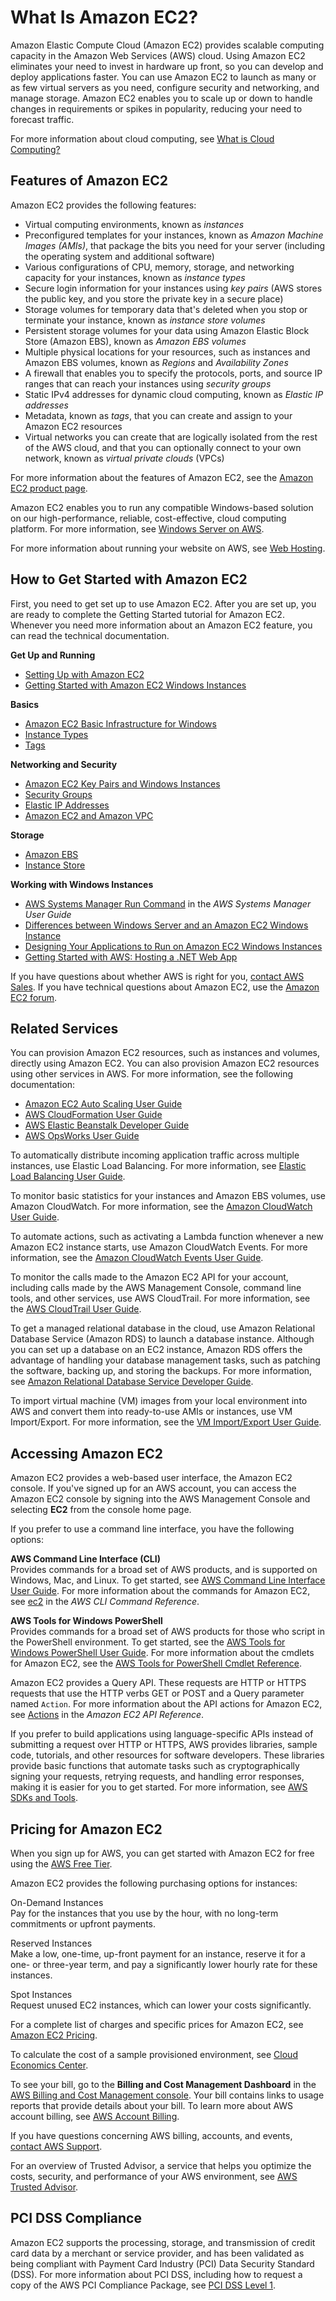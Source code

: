 # What Is Amazon EC2?<a name="concepts"></a>

Amazon Elastic Compute Cloud \(Amazon EC2\) provides scalable computing capacity in the Amazon Web Services \(AWS\) cloud\. Using Amazon EC2 eliminates your need to invest in hardware up front, so you can develop and deploy applications faster\. You can use Amazon EC2 to launch as many or as few virtual servers as you need, configure security and networking, and manage storage\. Amazon EC2 enables you to scale up or down to handle changes in requirements or spikes in popularity, reducing your need to forecast traffic\.

For more information about cloud computing, see [What is Cloud Computing?](https://aws.amazon.com/what-is-cloud-computing/)

## Features of Amazon EC2<a name="ec2-features"></a>

Amazon EC2 provides the following features:
+ Virtual computing environments, known as *instances*
+ Preconfigured templates for your instances, known as *Amazon Machine Images \(AMIs\)*, that package the bits you need for your server \(including the operating system and additional software\)
+ Various configurations of CPU, memory, storage, and networking capacity for your instances, known as *instance types*
+ Secure login information for your instances using *key pairs* \(AWS stores the public key, and you store the private key in a secure place\)
+ Storage volumes for temporary data that's deleted when you stop or terminate your instance, known as *instance store volumes*
+ Persistent storage volumes for your data using Amazon Elastic Block Store \(Amazon EBS\), known as *Amazon EBS volumes*
+ Multiple physical locations for your resources, such as instances and Amazon EBS volumes, known as *Regions* and *Availability Zones*
+ A firewall that enables you to specify the protocols, ports, and source IP ranges that can reach your instances using *security groups*
+ Static IPv4 addresses for dynamic cloud computing, known as *Elastic IP addresses*
+ Metadata, known as *tags*, that you can create and assign to your Amazon EC2 resources
+ Virtual networks you can create that are logically isolated from the rest of the AWS cloud, and that you can optionally connect to your own network, known as *virtual private clouds* \(VPCs\)

For more information about the features of Amazon EC2, see the [Amazon EC2 product page](https://aws.amazon.com/ec2)\.

Amazon EC2 enables you to run any compatible Windows\-based solution on our high\-performance, reliable, cost\-effective, cloud computing platform\. For more information, see [Windows Server on AWS](https://aws.amazon.com/windows/)\.

For more information about running your website on AWS, see [Web Hosting](https://aws.amazon.com/websites/)\.

## How to Get Started with Amazon EC2<a name="how-to-get-started"></a>

First, you need to get set up to use Amazon EC2\. After you are set up, you are ready to complete the Getting Started tutorial for Amazon EC2\. Whenever you need more information about an Amazon EC2 feature, you can read the technical documentation\.

**Get Up and Running**
+ [Setting Up with Amazon EC2](get-set-up-for-amazon-ec2.md)
+ [Getting Started with Amazon EC2 Windows Instances](EC2_GetStarted.md)

**Basics**
+ [Amazon EC2 Basic Infrastructure for Windows](EC2Win_Infrastructure.md)
+ [Instance Types](instance-types.md)
+ [Tags](Using_Tags.md)

**Networking and Security**
+ [Amazon EC2 Key Pairs and Windows Instances](ec2-key-pairs.md)
+ [Security Groups](using-network-security.md)
+ [Elastic IP Addresses](elastic-ip-addresses-eip.md)
+ [Amazon EC2 and Amazon VPC](using-vpc.md)

**Storage**
+ [Amazon EBS](AmazonEBS.md)
+ [Instance Store](InstanceStorage.md)

**Working with Windows Instances**
+ [AWS Systems Manager Run Command](https://docs.aws.amazon.com/systems-manager/latest/userguide/execute-remote-commands.html) in the *AWS Systems Manager User Guide*
+ [Differences between Windows Server and an Amazon EC2 Windows Instance](EC2Win_Infrastructure.md#EC2InstanceAndWindowsServer)
+ [Designing Your Applications to Run on Amazon EC2 Windows Instances](EC2Win_Infrastructure.md#Win_AppDesign)
+ [Getting Started with AWS: Hosting a \.NET Web App](https://docs.aws.amazon.com/gettingstarted/latest/wah/)

If you have questions about whether AWS is right for you, [contact AWS Sales](https://aws.amazon.com/contact-us/)\. If you have technical questions about Amazon EC2, use the [Amazon EC2 forum](https://forums.aws.amazon.com/forum.jspa?forumID=30)\. 

## Related Services<a name="related-services"></a>

You can provision Amazon EC2 resources, such as instances and volumes, directly using Amazon EC2\. You can also provision Amazon EC2 resources using other services in AWS\. For more information, see the following documentation:
+ [Amazon EC2 Auto Scaling User Guide](https://docs.aws.amazon.com/autoscaling/ec2/userguide/)
+ [AWS CloudFormation User Guide](https://docs.aws.amazon.com/AWSCloudFormation/latest/UserGuide/)
+ [AWS Elastic Beanstalk Developer Guide](https://docs.aws.amazon.com/elasticbeanstalk/latest/dg/)
+ [AWS OpsWorks User Guide](https://docs.aws.amazon.com/opsworks/latest/userguide/)

To automatically distribute incoming application traffic across multiple instances, use Elastic Load Balancing\. For more information, see [Elastic Load Balancing User Guide](https://docs.aws.amazon.com/elasticloadbalancing/latest/userguide/)\.

To monitor basic statistics for your instances and Amazon EBS volumes, use Amazon CloudWatch\. For more information, see the [Amazon CloudWatch User Guide](https://docs.aws.amazon.com/AmazonCloudWatch/latest/monitoring/)\.

To automate actions, such as activating a Lambda function whenever a new Amazon EC2 instance starts, use Amazon CloudWatch Events\. For more information, see the [Amazon CloudWatch Events User Guide](https://docs.aws.amazon.com/AmazonCloudWatch/latest/events/)\.

To monitor the calls made to the Amazon EC2 API for your account, including calls made by the AWS Management Console, command line tools, and other services, use AWS CloudTrail\. For more information, see the [AWS CloudTrail User Guide](https://docs.aws.amazon.com/awscloudtrail/latest/userguide/)\.

To get a managed relational database in the cloud, use Amazon Relational Database Service \(Amazon RDS\) to launch a database instance\. Although you can set up a database on an EC2 instance, Amazon RDS offers the advantage of handling your database management tasks, such as patching the software, backing up, and storing the backups\. For more information, see [Amazon Relational Database Service Developer Guide](https://docs.aws.amazon.com/AmazonRDS/latest/DeveloperGuide/)\.

To import virtual machine \(VM\) images from your local environment into AWS and convert them into ready\-to\-use AMIs or instances, use VM Import/Export\. For more information, see the [ VM Import/Export User Guide](https://docs.aws.amazon.com/vm-import/latest/userguide/)\.

## Accessing Amazon EC2<a name="access-ec2"></a>

Amazon EC2 provides a web\-based user interface, the Amazon EC2 console\. If you've signed up for an AWS account, you can access the Amazon EC2 console by signing into the AWS Management Console and selecting **EC2** from the console home page\.

If you prefer to use a command line interface, you have the following options:

**AWS Command Line Interface \(CLI\)**  
Provides commands for a broad set of AWS products, and is supported on Windows, Mac, and Linux\. To get started, see [AWS Command Line Interface User Guide](https://docs.aws.amazon.com/cli/latest/userguide/)\. For more information about the commands for Amazon EC2, see [ec2](https://docs.aws.amazon.com/cli/latest/reference/ec2/index.html) in the *AWS CLI Command Reference*\.

**AWS Tools for Windows PowerShell**  
Provides commands for a broad set of AWS products for those who script in the PowerShell environment\. To get started, see the [AWS Tools for Windows PowerShell User Guide](https://docs.aws.amazon.com/powershell/latest/userguide/)\. For more information about the cmdlets for Amazon EC2, see the [AWS Tools for PowerShell Cmdlet Reference](https://docs.aws.amazon.com/powershell/latest/reference/Index.html)\.

Amazon EC2 provides a Query API\. These requests are HTTP or HTTPS requests that use the HTTP verbs GET or POST and a Query parameter named `Action`\. For more information about the API actions for Amazon EC2, see [Actions](https://docs.aws.amazon.com/AWSEC2/latest/APIReference/query-apis.html) in the *Amazon EC2 API Reference*\.

If you prefer to build applications using language\-specific APIs instead of submitting a request over HTTP or HTTPS, AWS provides libraries, sample code, tutorials, and other resources for software developers\. These libraries provide basic functions that automate tasks such as cryptographically signing your requests, retrying requests, and handling error responses, making it is easier for you to get started\. For more information, see [AWS SDKs and Tools](https://aws.amazon.com//tools/)\.

## Pricing for Amazon EC2<a name="ec2-pricing"></a>

When you sign up for AWS, you can get started with Amazon EC2 for free using the [AWS Free Tier](https://aws.amazon.com/free/)\.

Amazon EC2 provides the following purchasing options for instances:

On\-Demand Instances  
Pay for the instances that you use by the hour, with no long\-term commitments or upfront payments\.

Reserved Instances  
Make a low, one\-time, up\-front payment for an instance, reserve it for a one\- or three\-year term, and pay a significantly lower hourly rate for these instances\.

Spot Instances  
Request unused EC2 instances, which can lower your costs significantly\.

For a complete list of charges and specific prices for Amazon EC2, see [Amazon EC2 Pricing](https://aws.amazon.com/ec2/pricing)\.

To calculate the cost of a sample provisioned environment, see [Cloud Economics Center](https://aws.amazon.com/economics/)\.

To see your bill, go to the **Billing and Cost Management Dashboard** in the [AWS Billing and Cost Management console](https://console.aws.amazon.com/billing/)\. Your bill contains links to usage reports that provide details about your bill\. To learn more about AWS account billing, see [AWS Account Billing](https://docs.aws.amazon.com/awsaccountbilling/latest/aboutv2/)\.

If you have questions concerning AWS billing, accounts, and events, [contact AWS Support](https://aws.amazon.com/contact-us/)\.

For an overview of Trusted Advisor, a service that helps you optimize the costs, security, and performance of your AWS environment, see [AWS Trusted Advisor](https://aws.amazon.com/premiumsupport/trustedadvisor/)\.

## PCI DSS Compliance<a name="pci-compliance"></a>

Amazon EC2 supports the processing, storage, and transmission of credit card data by a merchant or service provider, and has been validated as being compliant with Payment Card Industry \(PCI\) Data Security Standard \(DSS\)\. For more information about PCI DSS, including how to request a copy of the AWS PCI Compliance Package, see [PCI DSS Level 1](https://aws.amazon.com/compliance/pci-dss-level-1-faqs/)\. 